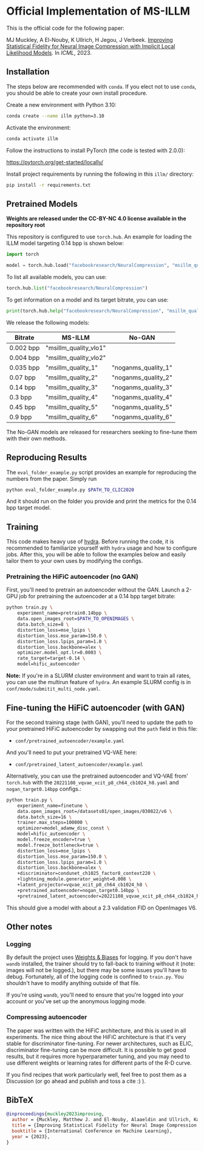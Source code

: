 # Official Implementation of MS-ILLM

This is the official code for the following paper:

MJ Muckley, A El-Nouby, K Ullrich, H Jegou, J Verbeek.
[Improving Statistical Fidelity for Neural Image Compression with Implicit Local Likelihood Models](https://proceedings.mlr.press/v202/muckley23a.html).
In *ICML*, 2023.

## Installation

The steps below are recommended with `conda`. If you elect not to use `conda`,
you should be able to create your own install procedure.

Create a new environment with Python 3.10:

```bash
conda create --name illm python=3.10
```

Activate the environment:

```bash
conda activate illm
```

Follow the instructions to install PyTorch (the code is tested with 2.0.0):

https://pytorch.org/get-started/locally/

Install project requirements by running the following in this `illm/`
directory:

```bash
pip install -r requirements.txt
```

## Pretrained Models

**Weights are released under the CC-BY-NC 4.0 license available in the**
**repository root**

This repository is configured to use `torch.hub`. An example for loading the
ILLM model targeting 0.14 bpp is shown below:

```python
import torch

model = torch.hub.load("facebookresearch/NeuralCompression", "msillm_quality_3")
```

To list all available models, you can use:

```python
torch.hub.list("facebookresearch/NeuralCompression")
```

To get information on a model and its target bitrate, you can use:

```python
print(torch.hub.help("facebookresearch/NeuralCompression", "msillm_quality_3"))
```

We release the following models:

| Bitrate   | MS-ILLM               | No-GAN              |
| --------- | --------------------- | ------------------- |
| 0.002 bpp | "msillm_quality_vlo1" |                     |
| 0.004 bpp | "msillm_quality_vlo2" |                     |
| 0.035 bpp | "msillm_quality_1"    | "noganms_quality_1" |
| 0.07 bpp  | "msillm_quality_2"    | "noganms_quality_2" |
| 0.14 bpp  | "msillm_quality_3"    | "noganms_quality_3" |
| 0.3 bpp   | "msillm_quality_4"    | "noganms_quality_4" |
| 0.45 bpp  | "msillm_quality_5"    | "noganms_quality_5" |
| 0.9 bpp   | "msillm_quality_6"    | "noganms_quality_6" |

The No-GAN models are released for researchers seeking to fine-tune them
with their own methods.

## Reproducing Results

The `eval_folder_example.py` script provides an example for reproducing the
numbers from the paper. Simply run

```bash
python eval_folder_example.py $PATH_TO_CLIC2020
```

And it should run on the folder you provide and print the metrics for the
0.14 bpp target model.

## Training

This code makes heavy use of
[hydra](https://github.com/facebookresearch/hydra). Before running the code, it
is recommended to familiarize yourself with `hydra` usage and how to configure
jobs. After this, you will be able to follow the examples below and easily
tailor them to your own uses by modifying the configs.

### Pretraining the HiFiC autoencoder (no GAN)

First, you'll need to pretrain an autoencoder without the GAN.
Launch a 2-GPU job for pretraining the autoencoder at a 0.14 bpp target
bitrate:

```bash
python train.py \
    experiment_name=pretrain0.14bpp \
    data.open_images_root=$PATH_TO_OPENIMAGES \
    data.batch_size=8 \
    distortion_loss=mse_lpips \
    distortion_loss.mse_param=150.0 \
    distortion_loss.lpips_param=1.0 \
    distortion_loss.backbone=alex \
    optimizer.model_opt.lr=0.0003 \
    rate_target=target-0.14 \
    model=hific_autoencoder
```

**Note:** If you're in a SLURM cluster environment and want to train all rates,
you can use the multirun feature of `hydra`. An example SLURM config is in
`conf/mode/submitit_multi_node.yaml`.

## Fine-tuning the HiFiC autoencoder (with GAN)

For the second training stage (with GAN), you'll need to update the path to
your pretrained HiFiC autoencoder by swapping out the `path` field in this
file:

- `conf/pretrained_autoencoder/example.yaml`

And you'll need to put your pretrained VQ-VAE here:

- `conf/pretrained_latent_autoencoder/example.yaml`

Alternatively, you can use the pretrained autoencoder and VQ-VAE from'
`torch.hub` with the `20221108_vqvae_xcit_p8_ch64_cb1024_h8.yaml` and 
`nogan_target0.14bpp` configs.:

```bash
python train.py \
    experiment_name=finetune \
    data.open_images_root=/datasets01/open_images/030822/v6 \
    data.batch_size=16 \
    trainer.max_steps=100000 \
    optimizer=model_adamw_disc_const \
    model=hific_autoencoder \
    model.freeze_encoder=true \
    model.freeze_bottleneck=true \
    distortion_loss=mse_lpips \
    distortion_loss.mse_param=150.0 \
    distortion_loss.lpips_param=1.0 \
    distortion_loss.backbone=alex \
    +discriminator=condunet_ch1025_factor8_context220 \
    +lightning_module.generator_weight=0.008 \
    +latent_projector=vqvae_xcit_p8_ch64_cb1024_h8 \
    +pretrained_autoencoder=nogan_target0.14bpp \
    +pretrained_latent_autoencoder=20221108_vqvae_xcit_p8_ch64_cb1024_h8
```

This should give a model with about a 2.3 validation FID on OpenImages V6.

## Other notes

### Logging

By default the project uses [Weights & Biases](https://wandb.ai/site) for
logging. If you don't have `wandb` installed, the trainer should try to
fall-back to training without it (note: images will not be logged.), but there
may be some issues you'll have to debug. Fortunately, all of the logging code
is confined to `train.py`. You shouldn't have to modify anything outside of
that file.

If you're using `wandb`, you'll need to ensure that you're logged into your
account or you've set up the anonymous logging mode.

### Compressing autoencoder

The paper was written with the HiFiC architecture, and this is used in all
experiments. The nice thing about the HiFiC architecture is that it's very
stable for discriminator fine-tuning. For newer architectures, such as ELIC,
discriminator fine-tuning can be more difficult. It is possible to get good
results, but it requires more hyperparameter tuning, and you may need to use
different weights or learning rates for different parts of the R-D curve.

If you find recipes that work particularly well, feel free to post them as a
Discussion (or go ahead and publish and toss a cite :) ).

## BibTeX
```bibtex
@inproceedings{muckley2023improving,
  author = {Muckley, Matthew J. and El-Nouby, Alaaeldin and Ullrich, Karen and Jégou, Hervé and Verbeek, Jakob},
  title = {Improving Statistical Fidelity for Neural Image Compression with Implicit Local Likelihood Models},
  booktitle = {International Conference on Machine Learning},
  year = {2023},
}
```
